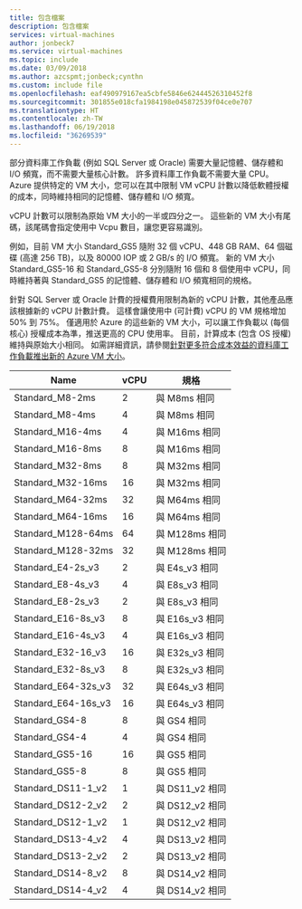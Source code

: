 ```yaml
---
title: 包含檔案
description: 包含檔案
services: virtual-machines
author: jonbeck7
ms.service: virtual-machines
ms.topic: include
ms.date: 03/09/2018
ms.author: azcspmt;jonbeck;cynthn
ms.custom: include file
ms.openlocfilehash: eaf490979167ea5cbfe5846e62444526310452f8
ms.sourcegitcommit: 301855e018cfa1984198e045872539f04ce0e707
ms.translationtype: HT
ms.contentlocale: zh-TW
ms.lasthandoff: 06/19/2018
ms.locfileid: "36269539"
---
```

部分資料庫工作負載 (例如 SQL Server 或 Oracle) 需要大量記憶體、儲存體和 I/O 頻寬，而不需要大量核心計數。 許多資料庫工作負載不需要大量 CPU。 Azure 提供特定的 VM 大小，您可以在其中限制 VM vCPU 計數以降低軟體授權的成本，同時維持相同的記憶體、儲存體和 I/O 頻寬。

vCPU 計數可以限制為原始 VM 大小的一半或四分之一。 這些新的 VM 大小有尾碼，該尾碼會指定使用中 Vcpu 數目，讓您更容易識別。

例如，目前 VM 大小 Standard_GS5 隨附 32 個 vCPU、448 GB RAM、64 個磁碟 (高達 256 TB)，以及 80000 IOP 或 2 GB/s 的 I/O 頻寬。 新的 VM 大小 Standard_GS5-16 和 Standard_GS5-8 分別隨附 16 個和 8 個使用中 vCPU，同時維持著與 Standard_GS5 的記憶體、儲存體和 I/O 頻寬相同的規格。

針對 SQL Server 或 Oracle 計費的授權費用限制為新的 vCPU 計數，其他產品應該根據新的 vCPU 計數計費。 這樣會讓使用中 (可計費) vCPU 的 VM 規格增加 50% 到 75%。 僅適用於 Azure 的這些新的 VM 大小，可以讓工作負載以 (每個核心) 授權成本為準，推送更高的 CPU 使用率。 目前，計算成本 (包含 OS 授權) 維持與原始大小相同。 如需詳細資訊，請參閱[針對更多符合成本效益的資料庫工作負載推出新的 Azure VM 大小](https://azure.microsoft.com/blog/announcing-new-azure-vm-sizes-for-more-cost-effective-database-workloads/)。


| Name                | vCPU | 規格           |
|---------------------|------|-----------------|
| Standard_M8-2ms     | 2    | 與 M8ms 相同    |
| Standard_M8-4ms     | 4    | 與 M8ms 相同    |
| Standard_M16-4ms    | 4    | 與 M16ms 相同   |
| Standard_M16-8ms    | 8    | 與 M16ms 相同   |
| Standard_M32-8ms    | 8    | 與 M32ms 相同   |
| Standard_M32-16ms   | 16   | 與 M32ms 相同   |
| Standard_M64-32ms   | 32   | 與 M64ms 相同   |
| Standard_M64-16ms   | 16   | 與 M64ms 相同   |
| Standard_M128-64ms  | 64   | 與 M128ms 相同  |
| Standard_M128-32ms  | 32   | 與 M128ms 相同  |
| Standard_E4-2s_v3   | 2    | 與 E4s_v3 相同  |
| Standard_E8-4s_v3   | 4    | 與 E8s_v3 相同  |
| Standard_E8-2s_v3   | 2    | 與 E8s_v3 相同  |
| Standard_E16-8s_v3  | 8    | 與 E16s_v3 相同 |
| Standard_E16-4s_v3  | 4    | 與 E16s_v3 相同 |
| Standard_E32-16_v3  | 16   | 與 E32s_v3 相同 |
| Standard_E32-8s_v3  | 8    | 與 E32s_v3 相同 |
| Standard_E64-32s_v3 | 32   | 與 E64s_v3 相同 |
| Standard_E64-16s_v3 | 16   | 與 E64s_v3 相同 |
| Standard_GS4-8      | 8    | 與 GS4 相同     |
| Standard_GS4-4      | 4    | 與 GS4 相同     |
| Standard_GS5-16     | 16   | 與 GS5 相同     |
| Standard_GS5-8      | 8    | 與 GS5 相同     |
| Standard_DS11-1_v2  | 1    | 與 DS11_v2 相同 |
| Standard_DS12-2_v2  | 2    | 與 DS12_v2 相同 |
| Standard_DS12-1_v2  | 1    | 與 DS12_v2 相同 |
| Standard_DS13-4_v2  | 4    | 與 DS13_v2 相同 |
| Standard_DS13-2_v2  | 2    | 與 DS13_v2 相同 |
| Standard_DS14-8_v2  | 8    | 與 DS14_v2 相同 |
| Standard_DS14-4_v2  | 4    | 與 DS14_v2 相同 |
